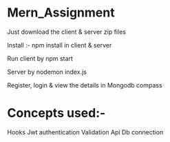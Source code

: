 # Mern_Assignment


Just download the client & server zip files

Install :- npm install in client & server

Run client by npm start 

Server by  nodemon index.js

Register, login & view the details in Mongodb compass


# Concepts used:-

Hooks
Jwt authentication
Validation
Api 
Db connection
